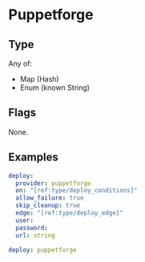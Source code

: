 # Puppetforge



## Type

Any of:

* Map (Hash)
* Enum (known String)

## Flags

None.


## Examples

```yaml
deploy:
  provider: puppetforge
  on: "[ref:type/deploy_conditions]"
  allow_failure: true
  skip_cleanup: true
  edge: "[ref:type/deploy_edge]"
  user: 
  password: 
  url: string
```

```yaml
deploy: puppetforge

```

